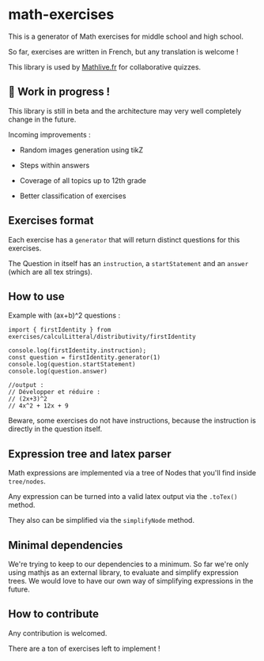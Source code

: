# math-exercises

This is a generator of Math exercises for middle school and high school. 

So far, exercises are written in French, but any translation is welcome ! 

This library is used by [Mathlive.fr](https://www.mathlive.fr) for collaborative quizzes.

## 🚧 Work in progress !

This library is still in beta and the architecture may very well completely change in the future.

Incoming improvements : 

- Random images generation using tikZ

- Steps within answers

- Coverage of all topics up to 12th grade

- Better classification of exercises


## Exercises format

Each exercise has a `generator` that will return distinct questions for this exercises. 

The Question in itself has an `instruction`, a `startStatement` and an `answer` (which are all tex strings). 

## How to use 


Example with (ax+b)^2 questions : 
```
import { firstIdentity } from exercises/calculLitteral/distributivity/firstIdentity

console.log(firstIdentity.instruction);
const question = firstIdentity.generator(1)
console.log(question.startStatement)
console.log(question.answer)

//output : 
// Développer et réduire : 
// (2x+3)^2
// 4x^2 + 12x + 9
```
Beware, some exercises do not have instructions, because the instruction is directly in the question itself. 

## Expression tree and latex parser

Math expressions are implemented via a tree of Nodes that you'll find inside `tree/nodes`.

Any expression can be turned into a valid latex output via the `.toTex()` method. 

They also can be simplified via the `simplifyNode` method. 

## Minimal dependencies

We're trying to keep to our dependencies to a minimum. So far we're only using mathjs as an external library, to evaluate and simplify expression trees. We would love to have our own way of simplifying expressions in the future.

## How to contribute

Any contribution is welcomed. 

There are a ton of exercises left to implement ! 
